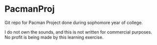 PacmanProj
==========

Git repo for Pacman Project done during sophomore year of college.


I do not own the sounds, and this is not written for commercial purposes.
No profit is being made by this learning exercise.
